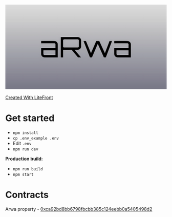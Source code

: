 ![](./.github/logo.png)

[Created With LiteFront](https://github.com/uxname/litefront)

# Get started
- `npm install`
-  `cp .env_example .env`
- Edit `.env`
- `npm run dev`

**Production build:**
- `npm run build`
- `npm start`

# Contracts

Arwa property - [0xca92bd8bb6798fbcbb385c124eebb0a5405498d2](https://goerli.etherscan.io/address/0xca92bd8bb6798fbcbb385c124eebb0a5405498d2)

